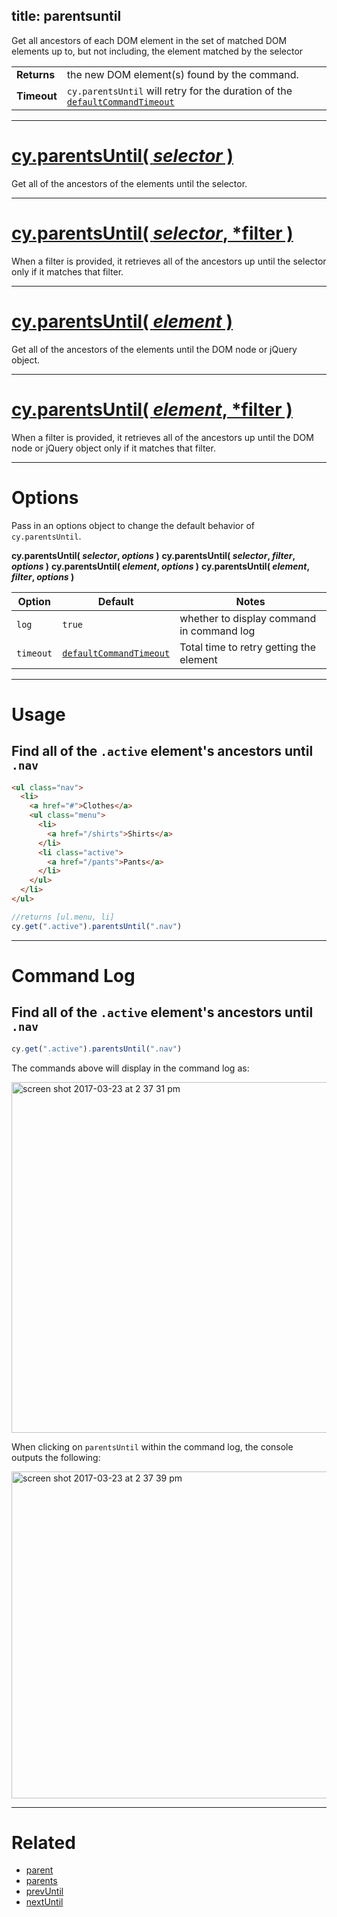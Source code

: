 title: parentsuntil
---

Get all ancestors of each DOM element in the set of matched DOM elements up to, but not including, the element matched by the selector

| | |
|--- | --- |
| **Returns** | the new DOM element(s) found by the command. |
| **Timeout** | `cy.parentsUntil` will retry for the duration of the [`defaultCommandTimeout`](https://on.cypress.io/guides/configuration#timeouts) |

***

# [cy.parentsUntil( *selector* )](#usage)

Get all of the ancestors of the elements until the selector.

***

# [cy.parentsUntil( *selector*, *filter )](#filter-usage)

When a filter is provided, it retrieves all of the ancestors up until the selector only if it matches that filter.

***

# [cy.parentsUntil( *element* )](#element-usage)

Get all of the ancestors of the elements until the DOM node or jQuery object.

***

# [cy.parentsUntil( *element*, *filter )](#element-filter-usage)

When a filter is provided, it retrieves all of the ancestors up until the DOM node or jQuery object only if it matches that filter.

***

# Options

Pass in an options object to change the default behavior of `cy.parentsUntil`.

**cy.parentsUntil( *selector*, *options* )**
**cy.parentsUntil( *selector*, *filter*, *options* )**
**cy.parentsUntil( *element*, *options* )**
**cy.parentsUntil( *element*, *filter*, *options* )**

Option | Default | Notes
--- | --- | ---
`log` | `true` | whether to display command in command log
`timeout` | [`defaultCommandTimeout`](https://on.cypress.io/guides/configuration#timeouts) | Total time to retry getting the element

***

# Usage

## Find all of the `.active` element's ancestors until `.nav`

```html
<ul class="nav">
  <li>
    <a href="#">Clothes</a>
    <ul class="menu">
      <li>
        <a href="/shirts">Shirts</a>
      </li>
      <li class="active">
        <a href="/pants">Pants</a>
      </li>
    </ul>
  </li>
</ul>
```

```javascript
//returns [ul.menu, li]
cy.get(".active").parentsUntil(".nav")
```

***

# Command Log

## Find all of the `.active` element's ancestors until `.nav`

```javascript
cy.get(".active").parentsUntil(".nav")
```

The commands above will display in the command log as:

<img width="561" alt="screen shot 2017-03-23 at 2 37 31 pm" src="https://cloud.githubusercontent.com/assets/1271364/24264301/516d5fd6-0fd6-11e7-9ab7-b55b211acde3.png">

When clicking on `parentsUntil` within the command log, the console outputs the following:

<img width="523" alt="screen shot 2017-03-23 at 2 37 39 pm" src="https://cloud.githubusercontent.com/assets/1271364/24264309/60cc75de-0fd6-11e7-97b4-d0aa184b0ba6.png">

***

# Related

- [parent](https://on.cypress.io/api/parent)
- [parents](https://on.cypress.io/api/parents)
- [prevUntil](https://on.cypress.io/api/prevuntil)
- [nextUntil](https://on.cypress.io/api/nextuntil)
